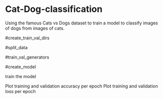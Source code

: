 # Cat-Dog-classification
Using the famous Cats vs Dogs dataset to train a model to classify images of dogs from images of cats.

#create_train_val_dirs

#split_data

#train_val_generators

#create_model

train the model 

Plot training and validation accuracy per epoch
Plot training and validation loss per epoch
